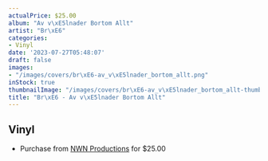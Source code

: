 ```yaml
---
actualPrice: $25.00
album: "Av v\xE5lnader Bortom Allt"
artist: "Br\xE6"
categories:
- Vinyl
date: '2023-07-27T05:48:07'
draft: false
images:
- "/images/covers/br\xE6-av_v\xE5lnader_bortom_allt.png"
inStock: true
thumbnailImage: "/images/covers/br\xE6-av_v\xE5lnader_bortom_allt-thumb.png"
title: "Br\xE6 - Av v\xE5lnader Bortom Allt"
---
```


## Vinyl
* Purchase from [NWN Productions](http://shop.nwnprod.com/index.php?route=product/product&path=75&product_id=31620&sort=pd.name&order=ASC) for $25.00

